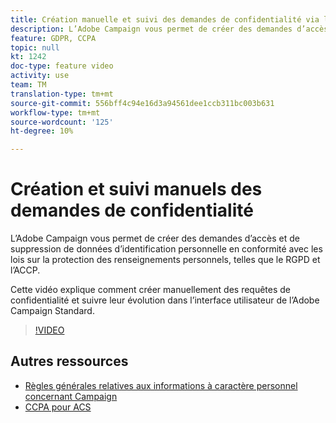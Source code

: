 ```yaml
---
title: Création manuelle et suivi des demandes de confidentialité via l’interface utilisateur de l’Adobe Campaign
description: L’Adobe Campaign vous permet de créer des demandes d’accès et de suppression de données d’identification personnelle en conformité avec les lois sur la protection des renseignements personnels, telles que le RGPD et l’ACCP. Cette vidéo explique comment créer manuellement des requêtes de confidentialité et suivre leur évolution dans l’interface utilisateur de l’Adobe Campaign Standard.
feature: GDPR, CCPA
topic: null
kt: 1242
doc-type: feature video
activity: use
team: TM
translation-type: tm+mt
source-git-commit: 556bff4c94e16d3a94561dee1ccb311bc003b631
workflow-type: tm+mt
source-wordcount: '125'
ht-degree: 10%

---
```



# Création et suivi manuels des demandes de confidentialité

L’Adobe Campaign vous permet de créer des demandes d’accès et de suppression de données d’identification personnelle en conformité avec les lois sur la protection des renseignements personnels, telles que le RGPD et l’ACCP.

Cette vidéo explique comment créer manuellement des requêtes de confidentialité et suivre leur évolution dans l’interface utilisateur de l’Adobe Campaign Standard.

>[!VIDEO](https://video.tv.adobe.com/v/29235?quality=12)

## Autres ressources

* [Règles générales relatives aux informations à caractère personnel concernant Campaign](https://helpx.adobe.com/fr/campaign/kb/campaign-privacy-overview.html)
* [CCPA pour ACS](https://helpx.adobe.com/fr/campaign/kb/acs-privacy.html#ccpa)
